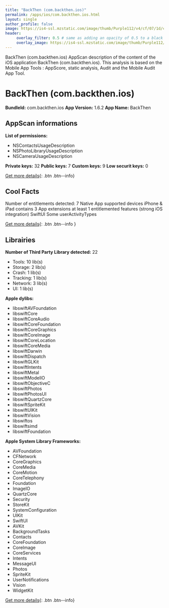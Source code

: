 ```yaml
---
title: "BackThen (com.backthen.ios)"
permalink: /apps/ios/com.backthen.ios.html
layout: single
author_profile: false
image: https://is4-ssl.mzstatic.com/image/thumb/Purple112/v4/cf/07/1d/cf071db9-2a02-5eb8-aa0d-60fbc82e1692/BackThenAppIcon-0-0-1x_U007emarketing-0-0-0-10-0-0-sRGB-0-0-0-GLES2_U002c0-512MB-85-220-0-0.png/512x512bb.jpg
header: 
     overlay_filter: 0.5 # same as adding an opacity of 0.5 to a black background
     overlay_image: https://is4-ssl.mzstatic.com/image/thumb/Purple112/v4/cf/07/1d/cf071db9-2a02-5eb8-aa0d-60fbc82e1692/BackThenAppIcon-0-0-1x_U007emarketing-0-0-0-10-0-0-sRGB-0-0-0-GLES2_U002c0-512MB-85-220-0-0.png/512x512bb.jpg
---
```

BackThen (com.backthen.ios) AppScan description of the content of the iOS application BackThen (com.backthen.ios). This analysis is based on the Mobile App Tools : AppScore, static analysis, Audit and the Mobile Audit App Tool.

# BackThen (com.backthen.ios)

**BundleId:** com.backthen.ios
**App Version:** 1.6.2
**App Name:** BackThen


## AppScan informations 

**List of permissions:** 
- NSContactsUsageDescription
- NSPhotoLibraryUsageDescription
- NSCameraUsageDescription
  
  
**Private keys:** 32
**Public keys:** 7
**Custom keys:** 9
**Low securit keys:** 0
  
[Get more details](/pricing.html){: .btn .btn--info}

## Cool Facts

Number of entitlements detected: 7
Native App
supported devices iPhone & iPad
contains 3 App extensions
at least 1 entitlemented features (strong iOS integration)
SwiftUI
Some userActivityTypes
  
[Get more details](/pricing.html){: .btn .btn--info }

## Librairies 
**Number of Third Party Library detected:** 22
- Tools: 10 lib(s)
- Storage: 2 lib(s)
- Crash: 1 lib(s)
- Tracking: 1 lib(s)
- Network: 3 lib(s)
- UI: 1 lib(s)


**Apple dylibs:**
- libswiftAVFoundation
- libswiftCore
- libswiftCoreAudio
- libswiftCoreFoundation
- libswiftCoreGraphics
- libswiftCoreImage
- libswiftCoreLocation
- libswiftCoreMedia
- libswiftDarwin
- libswiftDispatch
- libswiftGLKit
- libswiftIntents
- libswiftMetal
- libswiftModelIO
- libswiftObjectiveC
- libswiftPhotos
- libswiftPhotosUI
- libswiftQuartzCore
- libswiftSpriteKit
- libswiftUIKit
- libswiftVision
- libswiftos
- libswiftsimd
- libswiftFoundation


**Apple System Library Frameworks:**
- AVFoundation
- CFNetwork
- CoreGraphics
- CoreMedia
- CoreMotion
- CoreTelephony
- Foundation
- ImageIO
- QuartzCore
- Security
- StoreKit
- SystemConfiguration
- UIKit
- SwiftUI
- AVKit
- BackgroundTasks
- Contacts
- CoreFoundation
- CoreImage
- CoreServices
- Intents
- MessageUI
- Photos
- SpriteKit
- UserNotifications
- Vision
- WidgetKit


  
[Get more details](/pricing.html){: .btn .btn--info}


